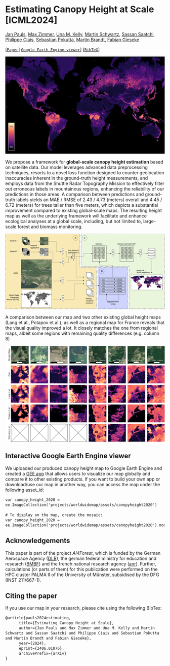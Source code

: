 # Estimating Canopy Height at Scale [ICML2024]

[Jan Pauls](https://www.wi.uni-muenster.de/de/institut/dasc/personen/jan-pauls), [Max Zimmer](https://maxzimmer.org), [Una M. Kelly](https://www.wi.uni-muenster.de/de/institut/dasc/personen/una-kelly), [Martin Schwartz](https://www.researchgate.net/profile/Martin-Schwartz-6), [Sassan Saatchi](https://science.jpl.nasa.gov/people/Saatchi/), [Philippe Ciais](https://www.lsce.ipsl.fr/Phocea/Pisp/index.php?nom=philippe.ciais), [Sebastian Pokutta](https://pokutta.com), [Martin Brandt](https://www.researchgate.net/profile/Martin-Brandt-2), [Fabian Gieseke](https://www.wi.uni-muenster.de/department/dasc/people/fabian-gieseke)


[[`Paper`](http://arxiv.org/abs/2406.01076)] [`Google Earth Engine viewer`](https://worldwidemap.projects.earthengine.app/view/canopy-height-2020)] [[`BibTeX`](#citing-the-paper)]

![Global canopy height map](figures/global_canopy_height.png)

We propose a framework for **global-scale canopy height estimation** based on satellite data. Our model leverages advanced data preprocessing techniques, resorts to a novel loss function designed to counter geolocation inaccuracies inherent in the ground-truth height measurements, and employs data from the Shuttle Radar Topography Mission to effectively filter out erroneous labels in mountainous regions, enhancing the reliability of our predictions in those areas. A comparison between predictions and ground-truth labels yields an MAE / RMSE of 2.43 / 4.73 (meters) overall and 4.45 / 6.72 (meters) for trees taller than five meters, which depicts a substantial improvement compared to existing global-scale maps. The resulting height map as well as the underlying framework will facilitate and enhance ecological analyses at a global scale, including, but not limited to, large-scale forest and biomass monitoring.

![Global canopy height map](figures/pipeline.png)

A comparison between our map and two other existing global height maps (Lang et al., Potapov et al.), as well as a regional map for France reveals that the visual quality improved a lot. It closely matches the one from regional maps, albeit some regions with remaining quality differences (e.g. column 8)

![Global and regional comparison](figures/global_and_regional_comparison.png)

## Interactive Google Earth Engine viewer
We uploaded our produced canopy height map to Google Earth Engine and created a [GEE app](https://worldwidemap.projects.earthengine.app/view/canopy-height-2020) that allows users to visualize our map globally and compare it to other existing products. If you want to build your own app or download/use our map in another way, you can access the map under the following asset_id:

```
var canopy_height_2020 = ee.ImageCollection('projects/worldwidemap/assets/canopyheight2020')

# To display on the map, create the mosaic:
var canopy_height_2020 = ee.ImageCollection('projects/worldwidemap/assets/canopyheight2020').mosaic()
```

## Acknowledgements

This paper is part of the project *AI4Forest*, which is funded by the
German Aerospace Agency
([DLR](https://github.com/AI4Forest/Global-Canopy-Height-Map)), the
german federal ministry for education and research
([BMBF](https://www.bmbf.de/bmbf/en/home/home_node.html)) and the french
national research agency ([anr](https://anr.fr/en/)). Further,
calculations (or parts of them) for this publication were performed on
the HPC cluster PALMA II of the University of Münster, subsidised by the
DFG (INST 211/667-1).

## Citing the paper

If you use our map in your research, please cite using the following BibTex:

```
@article{pauls2024estimating,
      title={Estimating Canopy Height at Scale}, 
      author={Jan Pauls and Max Zimmer and Una M. Kelly and Martin Schwartz and Sassan Saatchi and Philippe Ciais and Sebastian Pokutta and Martin Brandt and Fabian Gieseke},
      year={2024},
      eprint={2406.01076},
      archivePrefix={arXiv}
}
```

